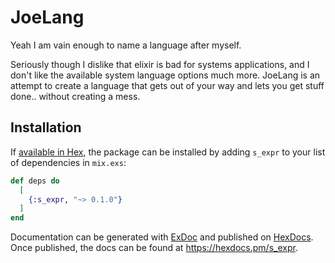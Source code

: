 # JoeLang

Yeah I am vain enough to name a language after myself. 

Seriously though I dislike that elixir is bad for systems applications, and I don't like 
the available system language options much more. JoeLang is an attempt to create a language 
that gets out of your way and lets you get stuff done.. without creating a mess.

## Installation

If [available in Hex](https://hex.pm/docs/publish), the package can be installed
by adding `s_expr` to your list of dependencies in `mix.exs`:

```elixir
def deps do
  [
    {:s_expr, "~> 0.1.0"}
  ]
end
```

Documentation can be generated with [ExDoc](https://github.com/elixir-lang/ex_doc)
and published on [HexDocs](https://hexdocs.pm). Once published, the docs can
be found at <https://hexdocs.pm/s_expr>.


